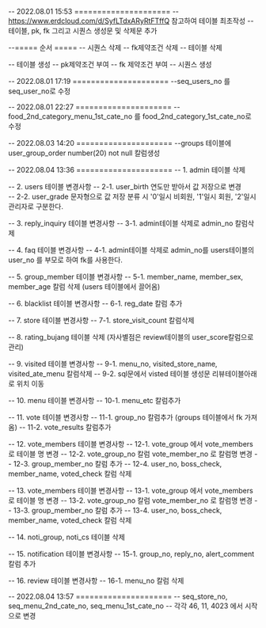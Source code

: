-- 2022.08.01 15:53 =====================
-- https://www.erdcloud.com/d/SyfLTdxARyRtFTffQ 참고하여 테이블 최초작성
-- 테이블, pk, fk 그리고 시퀀스 생성문 및 삭제문 추가

--===== 순서 =====
-- 시퀀스 삭제 
-- fk제약조건 삭제 
-- 테이블 삭제 

-- 테이블 생성 
-- pk제약조건 부여 
-- fk 제약조건 부여
-- 시퀀스 생성

-- 2022.08.01 17:19 =====================
--seq_users_no 를 seq_user_no로 수정

-- 2022.08.01 22:27 =====================
--food_2nd_category_menu_1st_cate_no 를 food_2nd_category_1st_cate_no로 수정

-- 2022.08.03 14:20 =====================
--groups 테이블에 user_group_order number(20) not null 칼럼생성

-- 2022.08.04 13:36 =====================
--  1. admin 테이블 삭제

--  2. users 테이블 변경사항
-- 		2-1. user_birth 연도만 받아서 값 저장으로 변경  
-- 		2-2. user_grade 문자형으로 값 저장 분류 시 '0'일시 비회원, '1'일시 회원, '2'일시 관리자로 구분한다.

--  3. reply_inquiry 테이블 변경사항
-- 		3-1. admin테이블 삭제로 admin_no 칼럼삭제
  
--  4. faq 테이블 변경사항
-- 		4-1. admin테이블 삭제로 admin_no를 users테이블의 user_no 를 부모로 하여 fk를 사용한다.
  
--  5. group_member 테이블 변경사항
-- 		5-1. member_name, member_sex, member_age 칼럼 삭제 (users 테이블에서 끌어옴)
  
--  6. blacklist 테이블 변경사항
-- 		6-1. reg_date 칼럼 추가
  
--  7. store 테이블 변경사항
-- 		7-1. store_visit_count 칼럼삭제
  
--  8. rating_bujang 테이블 삭제 (자사별점은 review테이블의 user_score칼럼으로 관리)

--  9. visited 테이블 변경사항
-- 		9-1. menu_no, visited_store_name, visited_ate_menu 칼럼삭제
-- 		9-2. sql문에서 visted 테이블 생성문 리뷰테이블아래로 위치 이동

--  10. menu 테이블 변경사항
-- 		10-1. menu_etc 칼럼추가

--  11. vote 테이블 변경사항 
-- 		11-1. group_no 칼럼추가 (groups 테이블에서 fk 가져옴)
-- 		11-2. vote_results 칼럼추가
 
--  12. vote_members 테이블 변경사항
-- 		12-1. vote_group 에서 vote_members 로 테이블 명 변경
-- 		12-2. vote_group_no 칼럼 vote_member_no 로 칼럼명 변경
-- 		12-3. group_member_no 칼럼 추가
-- 		12-4. user_no, boss_check, member_name, voted_check 칼럼 삭제

--  13. vote_members 테이블 변경사항
-- 		13-1. vote_group 에서 vote_members 로 테이블 명 변경
-- 		13-2. vote_group_no 칼럼 vote_member_no 로 칼럼명 변경
-- 		13-3. group_member_no 칼럼 추가
-- 		13-4. user_no, boss_check, member_name, voted_check 칼럼 삭제

--  14. noti_group, noti_cs 테이블 삭제 

--  15. notification 테이블 변경사항
-- 		15-1. group_no, reply_no, alert_comment 칼럼 추가

--  16. review 테이블 변경사항
-- 		16-1. menu_no 칼럼 삭제


-- 2022.08.04 13:57 =====================
-- seq_store_no, seq_menu_2nd_cate_no, seq_menu_1st_cate_no
-- 각각 46, 11, 4023 에서 시작으로 변경
